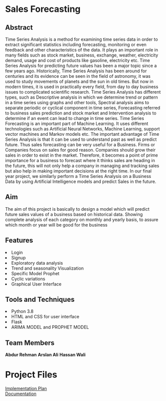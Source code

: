 <h1>Sales Forecasting</h1>
<h2>Abstract</h2>
<p>Time Series Analysis is a method for examining time series data in order to extract significant statistics
including forecasting, monitoring or even feedback and other characteristics of the data. It plays an
important role in many fields such as stock market, business, exchange, weather, electricity demand,
usage and cost of products like gasoline, electricity etc.
Time Series Analysis for predicting future values has been a major topic since a few years ago.
Historically, Time Series Analysis has been around for centuries and its evidence can be seen in the field
of astronomy, it was used to study movements of planets and the sun in old times. But now in modern
times, it is used in practically every field, from day to day business issues to complicated scientific
research.
Time Series Analysis has different types, such as Descriptive analysis in which we determine trend or
pattern in a time series using graphs and other tools, Spectral analysis aims to separate periodic or
cyclical component in time series, Forecasting referred to business sales prediction and stock market
and Intervention analysis to determine if an event can lead to change in time series.
Time Series Forecasting is an important part of Machine Learning. It uses different technologies such as
Artificial Neural Networks, Machine Learning, support vector machines and Markov models etc. The
important advantage of Time Series Analysis is that it can be used to understand past as well as predict
future. Thus sales forecasting can be very useful for a Business. Firms or Companies focus on sales for
good reason. Companies should grow their sales in order to exist in the market. Therefore, it becomes a
point of prime importance for a business to forecast where it thinks sales are heading in the future, this
will not only help a company in managing and tracking sales but also help in making important decisions
at the right time.
In our final year project, we similarly perform a Time Series Analysis on a Business Data by using Artificial
Intelligence models and predict Sales in the future.</p>

<h2>Aim</h2>
The aim of this project is basically to design a model which will predict future sales values of a
business based on historical data. Showing complete analysis of each category on monthly and yearly
basis, to assure which month or year will be good for the business

<h2>Features</h2>
<li>Login</li>
<li>Signup</li>
<li>Exploratory data analysis</li>
<li>Trend and seasonality Visualization</li>
<li>Specific Model Prophet</li>
<li>Cyclic variations</li>
<li>Graphical User Interface</li>

<h2>Tools and Techniques</h2>
<li>Python 3.8</li>
<li>HTML and CSS for user interface</li>
<li>Flask</li>
<li>ARIMA MODEL and PROPHET MODEL</li>
  
 
 <h2>Team Members</h2>
 <b>Abdur Rehman</b>
 <b>Arslan Ali</b>
 <b>Hassan Wali</b>
 
<h1>Project Files</h1>
<a href="https://github.com/AbdurRehman1234/AbdurRehman1234.github.io/blob/master/IMPLEMENTATION%20PLAN/Time%20Series%20Sale%20Forecasting_Plan.pdf">Implementation Plan</a><br>
<a href="https://github.com/AbdurRehman1234/AbdurRehman1234.github.io/blob/master/docs/TIme%20Series%20Sale%20Forecasting_Report.pdf">Documentation</a><br>
